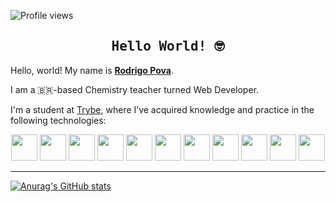 ![Profile views](https://gpvc.arturio.dev/rodrigo-pova)

<h2 align=center><samp>Hello World! 🤓</samp></h2>

Hello, world! My name is **[Rodrigo Pova](https://rodrigo-pova.github.io)**.

I am a 🇧🇷-based Chemistry teacher turned Web Developer.

I'm a student at [Trybe](https://github.com/betrybe), where I’ve acquired knowledge and practice in the following technologies:

<div align="center">
  <img height="42" src='https://cdn.jsdelivr.net/gh/devicons/devicon/icons/javascript/javascript-original.svg'>
  <img height="42" src='https://cdn.jsdelivr.net/gh/devicons/devicon/icons/typescript/typescript-original.svg'>
  <img height="42" src='https://cdn.jsdelivr.net/gh/devicons/devicon/icons/html5/html5-original.svg'>
  <img height="42" src='https://cdn.jsdelivr.net/gh/devicons/devicon/icons/css3/css3-original.svg'>
  <img height="42" src='https://cdn.jsdelivr.net/gh/devicons/devicon/icons/jest/jest-plain.svg'>
  <img height="42" src='https://cdn.jsdelivr.net/gh/devicons/devicon/icons/react/react-original.svg'>
  <img height="42" src='https://cdn.jsdelivr.net/gh/devicons/devicon/icons/redux/redux-original.svg'>
  <img height="42" src='https://cdn.jsdelivr.net/gh/devicons/devicon/icons/nodejs/nodejs-original.svg'>
  <img height="42" src='https://cdn.jsdelivr.net/gh/devicons/devicon/icons/mysql/mysql-original.svg'>
  <img height="42" src='https://cdn.jsdelivr.net/gh/devicons/devicon/icons/sequelize/sequelize-original.svg'>
  <img height="42" src='https://cdn.jsdelivr.net/gh/devicons/devicon/icons/mongodb/mongodb-original.svg'>
</div>

---

[![Anurag's GitHub stats](https://github-readme-stats.vercel.app/api?username=rodrigo-pova)](https://github.com/anuraghazra/github-readme-stats)
